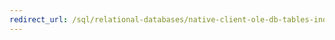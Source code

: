 ```yaml
---
redirect_url: /sql/relational-databases/native-client-ole-db-tables-indexes/adding-a-column-to-a-sql-server-table?toc=%2fsql%2frelational-databases%2fnative-client-ole-db-tables-indexes%2ftoc.json
---
```

